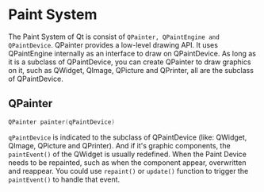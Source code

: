 # Paint System
The Paint System of Qt is consist of `QPainter, QPaintEngine and QPaintDevice`. QPainter provides a low-level drawing API. It uses QPaintEngine internally as an interface to draw on QPaintDevice. As long as it is a subclass of QPaintDevice, you can create QPainter to draw graphics on it, such as QWidget, QImage, QPicture and QPrinter, all are the subclass of QPaintDevice.
## QPainter
```cpp
QPainter painter(qPaintDevice)
```
`qPaintDevice` is indicated to the subclass of QPaintDevice (like: QWidget, QImage, QPicture and QPrinter). And if it's graphic components, the `paintEvent()` of the QWidget is usually redefined. When the Paint Device needs to be repainted, such as when the component appear, overwritten and reappear. You could use `repaint()` or `update()` function to trigger the `paintEvent()` to handle that event.
